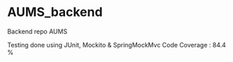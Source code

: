 # AUMS_backend
Backend repo AUMS

Testing done using JUnit, Mockito & SpringMockMvc
Code Coverage : 84.4 %
